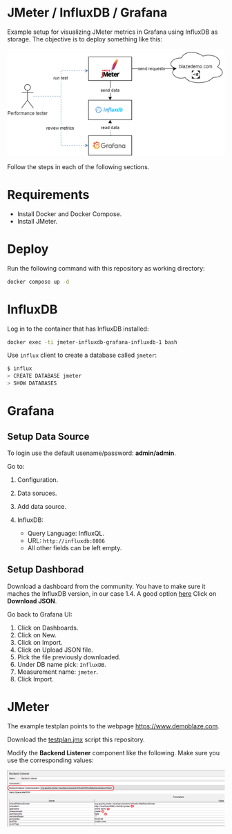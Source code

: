 # JMeter / InfluxDB / Grafana
Example setup for visualizing JMeter metrics in Grafana using InfluxDB as storage. The objective is to deploy something like this:

![deployment-diagram](./deployment-diagram.png)

Follow the steps in each of the following sections.

# Requirements

- Install Docker and Docker Compose.
- Install JMeter.

# Deploy

Run the following command with this repository as working directory:
```bash
docker compose up -d
```

# InfluxDB

Log in to the container that has InfluxDB installed:

```bash
docker exec -ti jmeter-influxdb-grafana-influxdb-1 bash
```

Use `influx` client to create a database called `jmeter`:

```bash
$ influx
> CREATE DATABASE jmeter
> SHOW DATABASES
```

# Grafana

## Setup Data Source
To login use the default usename/password: **admin/admin**.

Go to:

1. Configuration.
2. Data soruces.
3. Add data source.
4. InfluxDB:

   - Query Language: InfluxQL.
   - URL: `http://influxdb:8086`
   - All other fields can be left empty.

## Setup Dashborad

Download a dashboard from the community. You have to make sure it maches the InfluxDB version,
in our case 1.4.
A good option [here](https://grafana.com/grafana/dashboards/5496-apache-jmeter-dashboard-by-ubikloadpack/)
Click on **Download JSON**.

Go back to Grafana UI:

1. Click on Dashboards.
2. Click on New.
3. Click on Import.
4. Click on Upload JSON file.
5. Pick the file previously downloaded.
6. Under DB name pick: `InfluxDB`.
7. Measurement name: `jmeter`.
7. Click Import.

# JMeter

The example testplan points to the webpage https://www.demoblaze.com.

Download the [testplan.jmx](./testplan.jmx) script this repository.

Modify the **Backend Listener** component like the following. Make sure you use the corresponding values:

![influxdb-backendlister](./influxdb-backendlistener.png)

